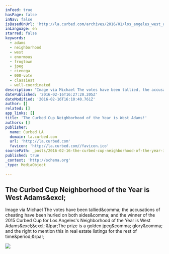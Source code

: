 ```yaml
---
inFeed: true
hasPage: false
inNav: false
isBasedOnUrl: 'http://la.curbed.com/archives/2016/01/los_angeles_west_adams_neighborhood_of_the_year_curbed_cup.php'
inLanguage: en
starred: false
keywords:
  - adams
  - neighborhood
  - west
  - enormous
  - frogtown
  - jpeg
  - cienega
  - 000-vote
  - classiest
  - well-coordinated
description: "Image via Michael The votes have been tallied, the accusations of cheating have been hurled on both sides, and the winner of the 2015 Curbed Cup for Los Angeles's Neighborhood of the Year is West Adams!! (The prize is a golden jpeg, glory, and the right to mention this in real estate listings for the rest of time.)"
datePublished: '2016-02-16T16:27:20.205Z'
dateModified: '2016-02-16T16:10:40.761Z'
author: []
related: []
app_links: []
title: 'The Curbed Cup Neighborhood of the Year is West Adams!'
authors: []
publisher:
  name: Curbed LA
  domain: la.curbed.com
  url: 'http://la.curbed.com'
  favicon: 'http://la.curbed.com//favicon.ico'
sourcePath: _posts/2016-02-16-the-curbed-cup-neighborhood-of-the-year-is-west-adams.md
published: true
_context: 'http://schema.org'
_type: MediaObject

---
```

<article style=""><h1>The Curbed Cup Neighborhood of the Year is West Adams&amp;excl;</h1><p>Image via Michael The votes have been tallied&amp;comma; the accusations of cheating have been hurled on both sides&amp;comma; and the winner of the 2015 Curbed Cup for Los Angeles's Neighborhood of the Year is West Adams&amp;excl;&amp;excl; &amp;lpar;The prize is a golden jpeg&amp;comma; glory&amp;comma; and the right to mention this in real estate listings for the rest of time&amp;period;&amp;rpar;</p><img src="http://cdn.cstatic.net/gridnailer/500x/http://cdn.cstatic.net/images/gridfs/568ac3cff92ea106660056c9/westadams2.jpg" /></article>